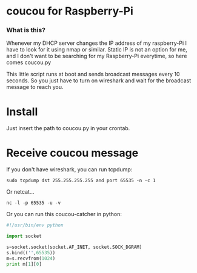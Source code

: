 # coucou for Raspberry-Pi

### What is this? ####

Whenever my DHCP server changes the IP address of my raspberry-Pi I have to look for it using nmap or similar. Static IP is not an option for me, and I don't want to be searching for my Raspberry-Pi everytime, so here comes coucou.py

This little script runs at boot and sends broadcast messages every 10 seconds. So you just have to turn on wireshark and wait for the broadcast message to reach you.

# Install

Just insert the path to coucou.py in your crontab.

# Receive coucou message

If you don't have wireshark, you can run tcpdump:

``` sudo tcpdump dst 255.255.255.255 and port 65535 -n -c 1 ```

Or netcat...

``` nc -l -p 65535 -u -v ```

Or you can run this coucou-catcher in python:

``` python
#!/usr/bin/env python

import socket

s=socket.socket(socket.AF_INET, socket.SOCK_DGRAM)
s.bind(('',65535))
m=s.recvfrom(1024)
print m[1][0]

```

